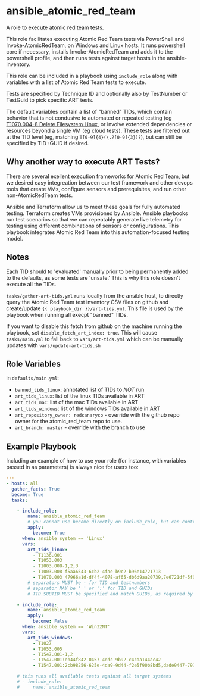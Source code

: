 ansible_atomic_red_team
=========

A role to execute atomic red team tests.

This role facilitates executing Atomic Red Team tests via PowerShell and
Invoke-AtomicRedTeam, on Windows and Linux hosts. It runs powershell core if
necessary, installs Invoke-AtomicRedTeam and adds it to the powershell profile,
and then runs tests against target hosts in the ansible-inventory.

This role can be included in a playbook using `include_role` along with
variables with a list of Atomic Red Team tests to execute.

Tests are specified by Technique ID and optionally also by TestNumber or
TestGuid to pick specific ART tests.

The default variables contain a list of "banned" TIDs, which contain behavior
that is not condusive to automated or repeated testing (eg [T1070.004-8 Delete
Filesystem
Linux](https://github.com/redcanaryco/atomic-red-team/blob/master/atomics/T1070.004/T1070.004.md#atomic-test-8---delete-filesystem---linux),
or involve extended dependencies or resources beyond a single VM (eg cloud
tests). These tests are filtered out at the TID level (eg, matching
`T[0-9]{4}(\.?[0-9]{3})?`), but can still be specified by TID+GUID if desired.

## Why another way to execute ART Tests?

There are several exellent execution frameworks for Atomic Red Team, but we desired easy
integreation between our test framework and other devops tools that create VMs,
configure sensors and prerequisites, and run other non-AtomicRedTeam tests.

Ansible and Terraform allow us to meet these goals for fully automated
testing. Terraform creates VMs provisioned by Ansible. Ansible playbooks run
test scenarios so that we can repeatably generate live telemetry for testing
using different combinations of sensors or configurations. This playbook
integrates Atomic Red Team into this automation-focused testing model.

## Notes

Each TID should to 'evaluated' manually prior to being permanently added to the
defaults, as some tests are 'unsafe.' This is why this role doesn't execute
all the TIDs.

`tasks/gather-art-tids.yml` runs locally from the ansible host, to directly
query the Atomic Red Team test inventory CSV files on github and create/update
`{{ playbook_dir }}/art-tids.yml`. This file is used by the playbook when running
all execpt "banned" TIDs.

If you want to disable this fetch from github on the machine running the
playbook, set `disable_fetch_art_index: true`. This will cause
`tasks/main.yml` to fall back to `vars/art-tids.yml` which can be manually
updates with `vars/update-art-tids.sh`


Role Variables
--------------

in `defaults/main.yml`:
- `banned_tids_linux`: annotated list of TIDs to *NOT* run
- `art_tids_linux`: list of the linux TIDs available in ART
- `art_tids_mac`: list of the mac TIDs available in ART
- `art_tids_windows`: list of the windows TIDs available in ART
- `art_repository_owner: redcanaryco` - override with the github repo owner for the atomic_red_team repo to use.
- `art_branch: master` - override with the branch to use


Example Playbook
----------------

Including an example of how to use your role (for instance, with variables passed in as parameters) is always nice for users too:

```yaml
---
- hosts: all
  gather_facts: True
  become: True
  tasks:

    - include_role:
        name: ansible_atomic_red_team
        # you cannot use become directly on include_role, but can control elevation using apply
        apply:
          become: True
      when: ansible_system == 'Linux'
      vars:
        art_tids_linux:
          - T1136.001
          - T1053.003
          - T1003.008-1,2,3
          - T1003.008 f5aa6543-6cb2-4fae-b9c2-b96e14721713
          - T1070.003 47966a1d-df4f-4078-af65-db6d9aa20739,7e6721df-5f08-4370-9255-f06d8a77af4c
        # separators MUST be - for TID and testnumbers
        # separator MAY be ' ' or ':' for TID and GUIDs
        # TID.SUBTID MUST be specified and match GUIDs, as required by Invoke-AtomicTest

    - include_role:
        name: ansible_atomic_red_team
        apply:
          become: False
      when: ansible_system == 'Win32NT'
      vars:
        art_tids_windows:
          - T1027
          - T1053.005
          - T1547.001-1,2
          - T1547.001:eb44f842-0457-4ddc-9b92-c4caa144ac42
          - T1547.001:2cb98256-625e-4da9-9d44-f2e5f90b8bd5,dade9447-791e-4c8f-b04b-3a35855dfa06

    # this runs all available tests against all target systems
    # - include_role:
    #     name: ansible_atomic_red_team
```
